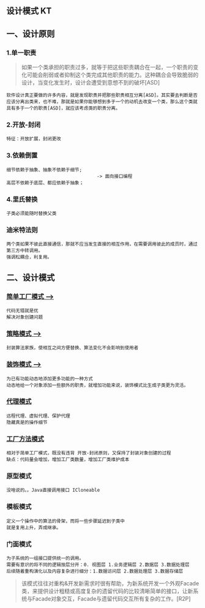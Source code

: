 ## 设计模式 KT

## 一、设计原则

### 1.单一职责
> 如果一个类承担的职责过多，就等于把这些职责耦合在一起，一个职责的变化可能会削弱或者抑制这个类完成其他职责的能力。这种耦合会导致脆弱的设计，当变化发生时，设计会遭受到意想不到的破坏[ASD]

    软件设计真正要做的许多内容，就是发现职责并把那些职责相互分离[ASD]。其实要去判断是否应该分离出类来，也不难，那就是如果你能够想到多于一个的动机去改变一个类，那么这个类就具有多于一个的职责[ASD]，就应该考虑类的职责分离。
 
### 2.开放-封闭
    特征：开放扩展，封闭更改

### 3.依赖倒置
    细节依赖于抽象、抽象不依赖于细节;
                                     -> 面向接口编程
    高层不依赖于底层、都应依赖于抽象；

### 4.里氏替换
    子类必须能随时替换父类

### 迪米特法则
    两个类如果不彼此直接通信，那就不应当发生直接的相互作用，在需要调用彼此的成员时，通过第三方中转调用。
    强调松耦合，利复用。



## 二、设计模式
### [简单工厂模式 -->](src/main/kotlin/SimpleFactory.kt)
    代码无错就是优
    解决对象创建问题
### [策略模式 -->](src/main/kotlin/StrategyPattern.kt)
    封装算法家族，使相互之间方便替换、算法变化不会影响到使用者

### [装饰模式 -->](src/main/kotlin/Decorator.kt)
    为已有功能动态地添加更多功能的一种方式
    动态地给一个对象添加一些额外的职责，就增加功能来说，装饰模式比生成子类更为灵活。

### [代理模式](src/main/kotlin/Proxy.kt)
    远程代理、虚拟代理、保护代理
    隐藏真是的操作细节

### [工厂方法模式](src/main/kotlin/FactoryMethod.kt)
    相对于简单工厂模式，既没有违背 开放-封闭原则，又保持了封装对象创建的过程
    缺点：代码量会增加，增加工厂类数量，增加工厂类维护成本

### 原型模式
    没啥说的。。Java直接调用接口 ICloneable

### 模板模式
    定义一个操作中的算法的骨架，而将一些步骤延迟到子类中
    就是复用上升，弄成继承。

### 门面模式
    为子系统的一组接口提供统一的调用。
    需要有意识的将不同的逻辑按层分开：0. 视图层 1.业务逻辑层 2.数据层 3.数据处理层
    后续随着重构演化以及内容复杂进行细分：1.数据访问层 2.数据处理层 3.数据存储层
> 该模式往往对重构&开发新需求时很有帮助，为新系统开发一个外观Facade类，来提供设计粗糙或高度复杂的遗留代码的比较清晰简单的接口，让新系统与Facade对象交互，Facade与遗留代码交互所有复杂的工作。[R2P]
    